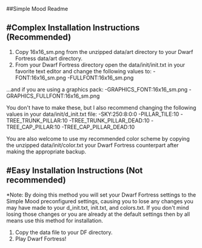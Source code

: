 ##Simple Mood Readme

#Complex Installation Instructions (Recommended)
------------------------------------------------
1. Copy 16x16_sm.png from the unzipped data/art directory to your Dwarf Fortress data/art directory.
2. From your Dwarf Fortress directory open the data/init/init.txt in your favorite text editor and change the following values to:
  -FONT:16x16_sm.png
  -FULLFONT:16x16_sm.png

...and if you are using a graphics pack:
  -GRAPHICS_FONT:16x16_sm.png
  -GRAPHICS_FULLFONT:16x16_sm.png

You don't have to make these, but I also recommend changing the following values in your data/init/d_init.txt file:
  -SKY:250:8:0:0
  -PILLAR_TILE:10
  -TREE_TRUNK_PILLAR:10
  -TREE_TRUNK_PILLAR_DEAD:10
  -TREE_CAP_PILLAR:10
  -TREE_CAP_PILLAR_DEAD:10

You are also welcome to use my recommended color scheme by copying the unzipped data/init/color.txt your Dwarf Fortress counterpart after making the appropriate backup.

#Easy Installation Instructions (Not recommended)
------------------------------------------------
*Note: By doing this method you will set your Dwarf Fortress settings to the Simple Mood preconfigured settings, causing you to lose any changes you may have made to your d_init.txt, init.txt, and colors.txt. If you don't mind losing those changes or you are already at the default settings then by all means use this method for installation.

1. Copy the data file to your DF directory.
2. Play Dwarf Fortress!